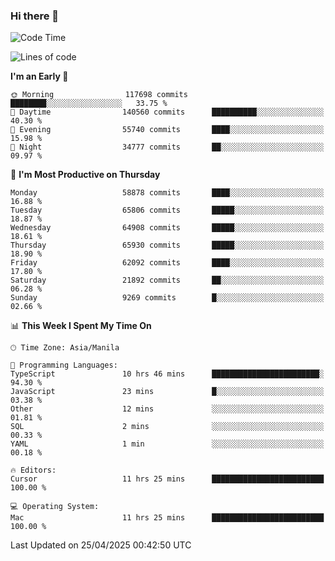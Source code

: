 ### Hi there 👋

<!--START_SECTION:waka-->
![Code Time](http://img.shields.io/badge/Code%20Time-6%2C013%20hrs%2043%20mins-blue)

![Lines of code](https://img.shields.io/badge/From%20Hello%20World%20I%27ve%20Written-126.9%20million%20lines%20of%20code-blue)

**I'm an Early 🐤** 

```text
🌞 Morning                117698 commits      ████████░░░░░░░░░░░░░░░░░   33.75 % 
🌆 Daytime                140560 commits      ██████████░░░░░░░░░░░░░░░   40.30 % 
🌃 Evening                55740 commits       ████░░░░░░░░░░░░░░░░░░░░░   15.98 % 
🌙 Night                  34777 commits       ██░░░░░░░░░░░░░░░░░░░░░░░   09.97 % 
```
📅 **I'm Most Productive on Thursday** 

```text
Monday                   58878 commits       ████░░░░░░░░░░░░░░░░░░░░░   16.88 % 
Tuesday                  65806 commits       █████░░░░░░░░░░░░░░░░░░░░   18.87 % 
Wednesday                64908 commits       █████░░░░░░░░░░░░░░░░░░░░   18.61 % 
Thursday                 65930 commits       █████░░░░░░░░░░░░░░░░░░░░   18.90 % 
Friday                   62092 commits       ████░░░░░░░░░░░░░░░░░░░░░   17.80 % 
Saturday                 21892 commits       ██░░░░░░░░░░░░░░░░░░░░░░░   06.28 % 
Sunday                   9269 commits        █░░░░░░░░░░░░░░░░░░░░░░░░   02.66 % 
```


📊 **This Week I Spent My Time On** 

```text
🕑︎ Time Zone: Asia/Manila

💬 Programming Languages: 
TypeScript               10 hrs 46 mins      ████████████████████████░   94.30 % 
JavaScript               23 mins             █░░░░░░░░░░░░░░░░░░░░░░░░   03.38 % 
Other                    12 mins             ░░░░░░░░░░░░░░░░░░░░░░░░░   01.81 % 
SQL                      2 mins              ░░░░░░░░░░░░░░░░░░░░░░░░░   00.33 % 
YAML                     1 min               ░░░░░░░░░░░░░░░░░░░░░░░░░   00.18 % 

🔥 Editors: 
Cursor                   11 hrs 25 mins      █████████████████████████   100.00 % 

💻 Operating System: 
Mac                      11 hrs 25 mins      █████████████████████████   100.00 % 
```


 Last Updated on 25/04/2025 00:42:50 UTC
<!--END_SECTION:waka-->


<!--
**rad182/rad182** is a ✨ _special_ ✨ repository because its `README.md` (this file) appears on your GitHub profile.

Here are some ideas to get you started:

- 🔭 I’m currently working on ...
- 🌱 I’m currently learning ...
- 👯 I’m looking to collaborate on ...
- 🤔 I’m looking for help with ...
- 💬 Ask me about ...
- 📫 How to reach me: ...
- 😄 Pronouns: ...
- ⚡ Fun fact: ...
-->
